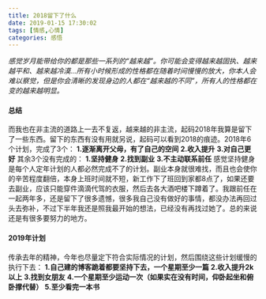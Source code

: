```yaml
---
title: 2018留下了什么
date: 2019-01-15 17:30:02
tags: [情感,心情]
categories: 感悟
---
```

*感觉岁月能带给你的都是那些一系列的“越来越”。你可能会变得越来越固执、越来越平和、越来越冷漠...所有小时候形成的性格都在随着时间慢慢的放大，你本人会难以察觉，但是你会清晰的发现身边的人都在“越来越的不同”，所有人的性格都在变的越来越明显。*
#### 总结
而我也在非主流的道路上一去不复返，越来越的非主流，起码2018年我算是留下了一些东西。留下的东西有没有用就另说，起码可以看到2018的痕迹。2018年6个计划，完成了3个：
**1.逐渐离开父母，有了自己的空间**
**2.收入提升**
**3.对自己更好**
其余3个没有完成的：
**1.坚持健身**
**2.找到副业**
**3.不主动联系前任**
感觉坚持健身是每个人定年计划的人都必然完成不了的计划。副业本身就很难找，而且也会使你的辛苦程度翻倍，本身上班时间就不短，新工作下了班回到家都8点了，如果还要去副业，应该只能穿件滴滴代驾的衣服，然后去各大酒吧楼下蹲着了。我跟前任在一起两年多，还是留下了很多遗憾，很多我自己没有做好的事情，都没办法再回过头去弥补，不过下半年我还是照我最开始的想法，已经没有再找过她了。总的来说还是有很多要努力的地方。

#### 2019年计划
传承去年的精神，今年也尽量定下符合实际情况的计划，然后围绕这些计划缓慢的执行下去：
**1.自己建的博客跪着都要坚持下去，一个星期至少一篇**
**2.收入提升2k以上**
**3.找到女朋友**
**4.一个星期至少运动一次（如果实在没有时间，仰卧起坐和俯卧撑代替）**
**5.至少看完一本书**

